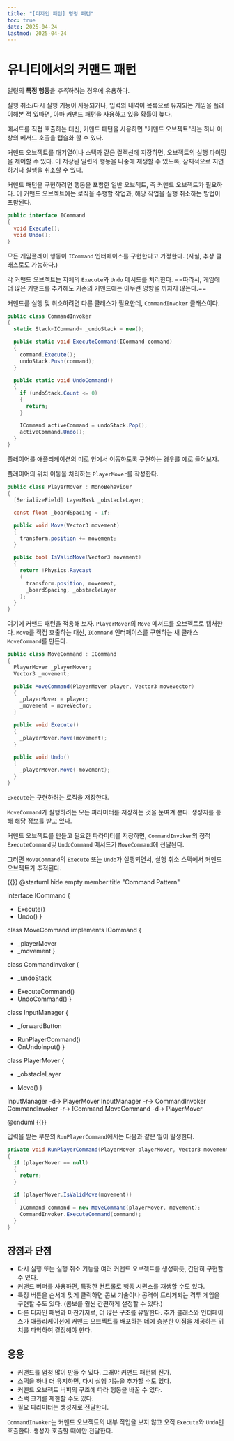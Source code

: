 ```yaml
---
title: "[디자인 패턴] 명령 패턴"
toc: true
date: 2025-04-24
lastmod: 2025-04-24
---
```


# 유니티에서의 커맨드 패턴

일련의 **특정 행동**을 *추적*하려는 경우에 유용하다.

실행 취소/다시 실행 기능이 사용되거나, 입력의 내역이 목록으로 유지되는 게임을 플레이해본 적 있따면, 아마 커맨드 패턴을 사용하고 있을 확률이 높다.

메서드를 직접 호출하는 대신, 커맨드 패턴을 사용하면 "커맨드 오브젝트"라는 하나 이상의 메서드 호출을 캡슐화 할 수 있다.

커맨드 오브젝트를 대기열이나 스택과 같은 컬렉션에 저장하면, 오브젝트의 실행 타이밍을 제어할 수 있다. 이 저장된 일련의 행동을 나중에 재생할 수 있도록, 잠재적으로 지연하거나 실행을 취소할 수 있다.

커맨드 패턴을 구현하려면 행동을 포함한 일반 오브젝트, 즉 커맨드 오브젝트가 필요하다. 이 커맨드 오브젝트에는 로직을 수행할 작업과, 해당 작업을 실행 취소하는 방법이 포함된다.

```csharp
public interface ICommand
{
  void Execute();
  void Undo();
}
```

모든 게임플레이 행동이 `ICommand` 인터페이스를 구현한다고 가정한다. (사실, 추상 클래스로도 가능하다.)

각 커맨드 오브젝트는 자체의 `Execute`와 `Undo` 메서드를 처리한다.
==따라서, 게임에 더 많은 커맨드를 추가해도 기존의 커맨드에는 아무런 영향을 끼치지 않는다.==

커맨드를 실행 및 취소하려면 다른 클래스가 필요한데, `CommandInvoker` 클래스이다.

```csharp
public class CommandInvoker
{
  static Stack<ICommand> _undoStack = new();

  public static void ExecuteCommand(ICommand command)
  {
    command.Execute();
    undoStack.Push(command);
  }

  public static void UndoCommand()
  {
    if (undoStack.Count <= 0)
    {
      return;
    }

    ICommand activeCommand = undoStack.Pop();
    activeCommand.Undo();
  }
}
```

플레이어를 애플리케이션의 미로 안에서 이동하도록 구현하는 경우를 예로 들어보자.

플레이어의 위치 이동을 처리하는 `PlayerMover`를 작성한다.

```csharp
public class PlayerMover : MonoBehaviour
{
  [SerializeField] LayerMask _obstacleLayer;

  const float _boardSpacing = 1f;

  public void Move(Vector3 movement)
  {
    transform.position += movement;
  }

  public bool IsValidMove(Vector3 movement)
  {
    return !Physics.Raycast
    (
      transform.position, movement,
      _boardSpacing, _obstacleLayer
    );
  }
}
```

여기에 커맨드 패턴을 적용해 보자. `PlayerMover`의 `Move` 메서드를 오브젝트로 캡처한다. `Move`를 직접 호출하는 대신, `ICommand` 인터페이스를 구현하는 새 클래스 `MoveCommand`를 만든다.

```csharp
public class MoveCommand : ICommand
{
  PlayerMover _playerMover;
  Vector3 _movement;

  public MoveCommand(PlayerMover player, Vector3 moveVector)
  {
    _playerMover = player;
    _movement = moveVector;
  }

  public void Execute()
  {
    _playerMover.Move(movement);
  }

  public void Undo()
  {
    _playerMover.Move(-movement);
  }
}
```

`Execute`는 구현하려는 로직을 저장한다.

`MoveCommand`가 실행하려는 모든 파라미터를 저장하는 것을 눈여겨 본다. 생성자를 통해 해당 정보를 받고 있다.

커맨드 오브젝트를 만들고 필요한 파라미터를 저장하면, `CommandInvoker`의 정적 `ExecuteCommand`및 `UndoCommand` 메서드가 `MoveCommand`에 전달된다. 

그러면 `MoveCommand`의 `Execute` 또는 `Undo`가 실행되면서, 실행 취소 스택에서 커멘드 오브젝트가 추적된다.

{{<puml>}}
@startuml
hide empty member
title "Command Pattern"

interface ICommand {
  + Execute()
  + Undo()
}

class MoveCommand implements ICommand {
  - _playerMover
  - _movement
}

class CommandInvoker {
  - _undoStack
  + ExecuteCommand()
  + UndoCommand()
}

class InputManager {
  - _forwardButton
  + RunPlayerCommand()
  + OnUndoInput()
}

class PlayerMover {
  - _obstacleLayer
  + Move()
}

InputManager -d-> PlayerMover
InputManager -r-> CommandInvoker
CommandInvoker -r-> ICommand
MoveCommand -d-> PlayerMover


@enduml
{{</puml>}}

입력을 받는 부분의 `RunPlayerCommand`에서는 다음과 같은 일이 발생한다.

```csharp
private void RunPlayerCommand(PlayerMover playerMover, Vector3 movement)
{
  if (playerMover == null)
  {
    return;
  }

  if (playerMover.IsValidMove(movement))
  {
    ICommand command = new MoveCommand(playerMover, movement);
    CommandInvoker.ExecuteCommand(command);
  }
}
```

## 장점과 단점

- 다시 실행 또는 실행 취소 기능을 여러 커맨드 오브젝트를 생성하듯, 간단히 구현할 수 있다.
- 커맨드 버퍼를 사용하면, 특정한 컨트롤로 행동 시퀀스를 재생할 수도 있다.
- 특정 버튼을 순서에 맞게 클릭하면 콤보 기술이나 공격이 트리거되는 격투 게임을 구현할 수도 있다. (콤보를 훨씬 간편하게 설정할 수 있다.)
- 다른 디자인 패턴과 마찬가지로, 더 많은 구조를 유발한다. 추가 클래스와 인터페이스가 애플리케이션에 커맨드 오브젝트를 배포하는 데에 충분한 이점을 제공하는 위치를 파악하여 결정해야 한다.

## 응용

- 커맨드를 엄청 많이 만들 수 있다. 그래야 커맨드 패턴의 진가.
- 스택을 하나 더 유지하면, 다시 실행 기능을 추가할 수도 있다.
- 커멘드 오브젝트 버퍼의 구조에 따라 행동을 바꿀 수 있다.
- 스택 크기를 제한할 수도 있다.
- 필요 파라미터는 생성자로 전달한다.

`CommandInvoker`는 커맨드 오브젝트의 내부 작업을 보지 않고 오직 `Execute`와 `Undo`만 호출한다. 생성자 호출할 때에만 전달한다.

